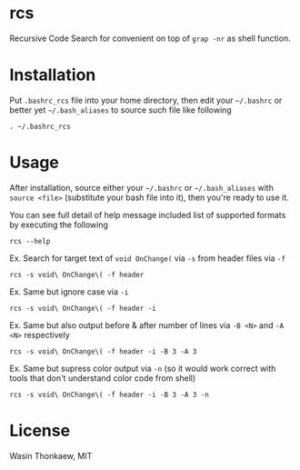 # rcs

Recursive Code Search for convenient on top of `grap -nr` as shell function.

# Installation

Put `.bashrc_rcs` file into your home directory, then edit your `~/.bashrc` or better yet `~/.bash_aliases`
to source such file like following

```
. ~/.bashrc_rcs
```

# Usage

After installation, source either your `~/.bashrc` or `~/.bash_aliases` with `source <file>` (substitute
your bash file into it), then you're ready to use it.

You can see full detail of help message included list of supported formats by executing the following

```
rcs --help
```

Ex. Search for target text of `void OnChange(` via `-s` from header files via `-f`

```
rcs -s void\ OnChange\( -f header
```

Ex. Same but ignore case via `-i`

```
rcs -s void\ OnChange\( -f header -i
```

Ex. Same but also output before & after number of lines via `-B <N>` and `-A <N>` respectively

```
rcs -s void\ OnChange\( -f header -i -B 3 -A 3
```

Ex. Same but supress color output via `-n` (so it would work correct with tools that don't understand color code from shell)

```
rcs -s void\ OnChange\( -f header -i -B 3 -A 3 -n
```

# License
Wasin Thonkaew, MIT
